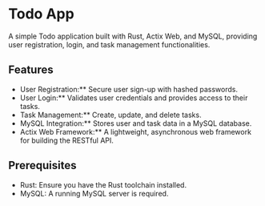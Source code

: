 # Todo App

A simple Todo application built with Rust, Actix Web, and MySQL, providing user registration, login, and task management functionalities.

## Features

- User Registration:** Secure user sign-up with hashed passwords.
- User Login:** Validates user credentials and provides access to their tasks.
- Task Management:** Create, update, and delete tasks.
- MySQL Integration:** Stores user and task data in a MySQL database.
- Actix Web Framework:** A lightweight, asynchronous web framework for building the RESTful API.

## Prerequisites

- Rust: Ensure you have the Rust toolchain installed. 
- MySQL: A running MySQL server is required.

